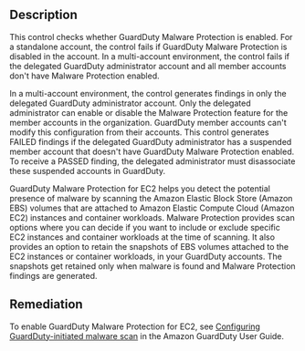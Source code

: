 ## Description

This control checks whether GuardDuty Malware Protection is enabled. For a standalone account, the control fails if GuardDuty Malware Protection is disabled in the account. In a multi-account environment, the control fails if the delegated GuardDuty administrator account and all member accounts don't have Malware Protection enabled.

In a multi-account environment, the control generates findings in only the delegated GuardDuty administrator account. Only the delegated administrator can enable or disable the Malware Protection feature for the member accounts in the organization. GuardDuty member accounts can't modify this configuration from their accounts. This control generates FAILED findings if the delegated GuardDuty administrator has a suspended member account that doesn't have GuardDuty Malware Protection enabled. To receive a PASSED finding, the delegated administrator must disassociate these suspended accounts in GuardDuty.

GuardDuty Malware Protection for EC2 helps you detect the potential presence of malware by scanning the Amazon Elastic Block Store (Amazon EBS) volumes that are attached to Amazon Elastic Compute Cloud (Amazon EC2) instances and container workloads. Malware Protection provides scan options where you can decide if you want to include or exclude specific EC2 instances and container workloads at the time of scanning. It also provides an option to retain the snapshots of EBS volumes attached to the EC2 instances or container workloads, in your GuardDuty accounts. The snapshots get retained only when malware is found and Malware Protection findings are generated.

## Remediation

To enable GuardDuty Malware Protection for EC2, see [Configuring GuardDuty-initiated malware scan](https://docs.aws.amazon.com/guardduty/latest/ug/what-is-guardduty.html) in the Amazon GuardDuty User Guide.



